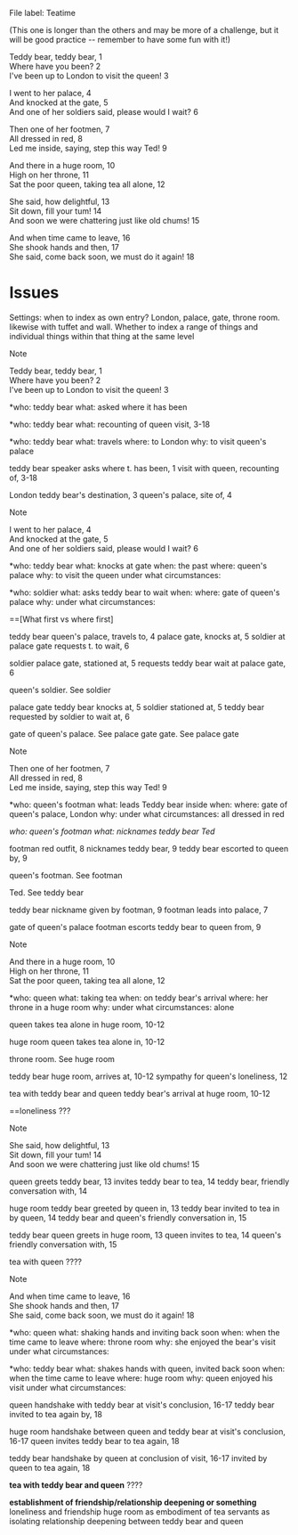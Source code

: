 File label: Teatime

(This one is longer than the others and may be more of a challenge, but it will be good practice -- remember to have some fun with it!)

Teddy bear, teddy bear, 1  
Where have you been? 2  
I've been up to London to visit the queen! 3

I went to her palace, 4  
And knocked at the gate, 5  
And one of her soldiers said, please would I wait? 6

Then one of her footmen, 7  
All dressed in red, 8  
Led me inside, saying, step this way Ted! 9

And there in a huge room, 10  
High on her throne, 11  
Sat the poor queen, taking tea all alone, 12

She said, how delightful, 13  
Sit down, fill your tum! 14  
And soon we were chattering just like old chums! 15

And when time came to leave, 16  
She shook hands and then, 17  
She said, come back soon, we must do it again! 18

# Issues
Settings: when to index as own entry? 
London, palace, gate, throne room. likewise with tuffet and wall. 
Whether to index a range of things and individual things within that thing at the same level 

> [!NOTE]
> Teddy bear, teddy bear, 1  
> Where have you been? 2  
> I've been up to London to visit the queen! 3
> 

*who: teddy bear
what: asked where it has been

*who: teddy bear
what: recounting of queen visit, 3-18

*who: teddy bear
what: travels
where: to London
why: to visit queen's palace

teddy bear
	speaker asks where t. has been, 1
	visit with queen, recounting of, 3-18

London
	teddy bear's destination, 3
	queen's palace, site of, 4
	

> [!NOTE]
> I went to her palace, 4  
> And knocked at the gate, 5  
> And one of her soldiers said, please would I wait? 6

*who: teddy bear
what: knocks at gate
when: the past
where: queen's palace
why: to visit the queen
under what circumstances: 

*who: soldier
what: asks teddy bear to wait
when: 
where: gate of queen's palace
why: 
under what circumstances: 

==[What first vs where first]

teddy bear
	queen's palace, travels to, 4
	palace gate, knocks at, 5
	soldier at palace gate requests t. to wait, 6

soldier
	palace gate, stationed at, 5
	requests teddy bear wait at palace gate, 6

queen's soldier. See soldier

palace gate
	teddy bear knocks at, 5
	soldier stationed at, 5
	teddy bear requested by soldier to wait at, 6

gate of queen's palace. See palace gate
gate. See palace gate

> [!NOTE]
> Then one of her footmen, 7  
> All dressed in red, 8  
> Led me inside, saying, step this way Ted! 9

*who: queen's footman
what: leads Teddy bear inside
when:
where: gate of queen's palace, London
why: 
under what circumstances: all dressed in red

*who: queen's footman
what: nicknames teddy bear Ted*

footman
	red outfit, 8
	nicknames teddy bear, 9
	teddy bear escorted to queen by, 9
	
queen's footman. See footman

Ted. See teddy bear

teddy bear
	nickname given by footman, 9
	footman leads into palace, 7

gate of queen's palace
	footman escorts teddy bear to queen from, 9


> [!NOTE]
> And there in a huge room, 10  
> High on her throne, 11  
> Sat the poor queen, taking tea all alone, 12

*who: queen
what: taking tea
when: on teddy bear's arrival
where: her throne in a huge room
why: 
under what circumstances: alone

queen
	takes tea alone in huge room, 10-12

huge room
	queen takes tea alone in, 10-12

throne room. See huge room

teddy bear
	huge room, arrives at, 10-12
	sympathy for queen's loneliness, 12

tea with teddy bear and queen
	teddy bear's arrival at huge room, 10-12

==loneliness
	???

> [!NOTE]
> She said, how delightful, 13  
> Sit down, fill your tum! 14  
> And soon we were chattering just like old chums! 15

queen
	greets teddy bear, 13
	invites teddy bear to tea, 14
	teddy bear, friendly conversation with, 14

huge room
	teddy bear greeted by queen in, 13
	teddy bear invited to tea in by queen, 14
	teddy bear and queen's friendly conversation in, 15

teddy bear
	queen greets in huge room, 13
	queen invites to tea, 14
	queen's friendly conversation with, 15

tea with queen
	????

> [!NOTE]
> And when time came to leave, 16  
> She shook hands and then, 17  
> She said, come back soon, we must do it again! 18
> 

*who: queen
what: shaking hands and inviting back soon
when: when the time came to leave
where: throne room
why: she enjoyed the bear's visit
under what circumstances: 

*who: teddy bear
what: shakes hands with queen, invited back soon
when: when the time came to leave
where: huge room
why: queen enjoyed his visit
under what circumstances: 

queen
	handshake with teddy bear at visit's conclusion, 16-17
	teddy bear invited to tea again by, 18

huge room
	handshake between queen and teddy bear at visit's conclusion, 16-17
	queen invites teddy bear to tea again, 18

teddy bear
	handshake by queen at conclusion of visit, 16-17
	invited by queen to tea again, 18


**tea with teddy bear and queen** 
	????



**establishment of friendship/relationship deepening or something**
loneliness and friendship
huge room as embodiment of
tea
servants as isolating
relationship deepening between teddy bear and queen
